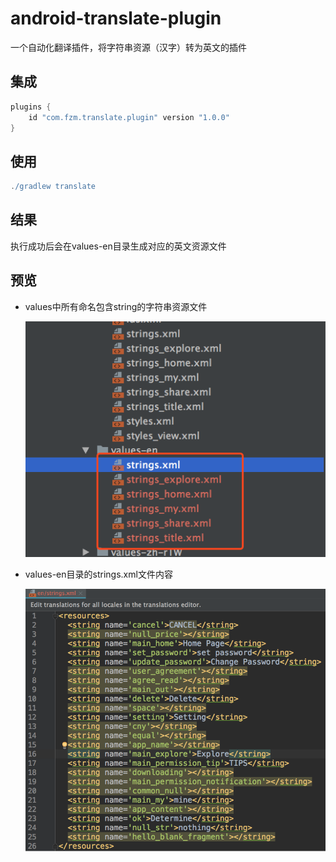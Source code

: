 # android-translate-plugin
一个自动化翻译插件，将字符串资源（汉字）转为英文的插件



## 集成

```java
plugins {
    id "com.fzm.translate.plugin" version "1.0.0"
}
```

## 使用

```groovy
./gradlew translate
```

## 结果

执行成功后会在values-en目录生成对应的英文资源文件


## 预览

- values中所有命名包含string的字符串资源文件

  ![pic](https://github.com/xiaobaoyihao/android-translate-plugin/blob/master/pic.png)

- values-en目录的strings.xml文件内容

  ![执行后生成的文件](https://github.com/xiaobaoyihao/android-translate-plugin/blob/master/pic2.png)
